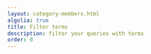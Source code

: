```yaml
---
layout: category-members.html
algolia: true
title: Filter terms
description: filter your queries with terms
order: 0
---
```


